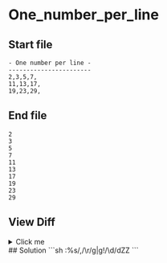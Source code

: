 # One_number_per_line
## Start file
```
- One number per line -
-----------------------
2,3,5,7,
11,13,17,
19,23,29,
```
## End file
```
2
3
5
7
11
13
17
19
23
29
```
## View Diff
<details><summary>Click me</summary>
```
--- One_number_per_line/inp
+++ One_number_per_line/out
@@ -1,5 +1,10 @@
-- One number per line -
------------------------
-2,3,5,7,
-11,13,17,
-19,23,29,
+2
+3
+5
+7
+11
+13
+17
+19
+23
+29
```
</details>
## Solution
```sh
:%s/,/\r/g|g!/\d/d<CR>ZZ
```

